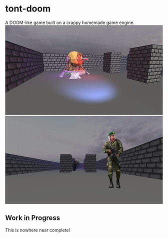 # tont-doom
A DOOM-like game built on a crappy homemade game engine.
![screenshot1.png](https://github.com/nethe550/tont-doom/blob/main/media/screenshot1.png?raw=true) ![screenshot2.png](https://github.com/nethe550/tont-doom/blob/main/media/screenshot2.png?raw=true)

## Work in Progress
This is nowhere near complete!
